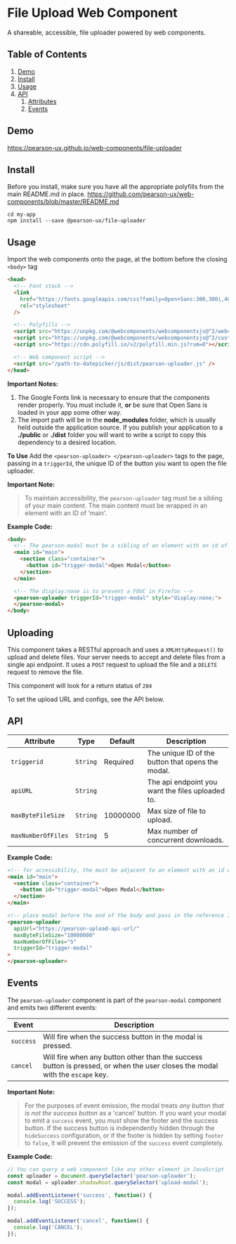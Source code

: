 # File Upload Web Component

A shareable, accessible, file uploader powered by web components.

## Table of Contents

1. [Demo](#demo)
2. [Install](#install)
3. [Usage](#usage)
4. [API](#api)
   1. [Attributes](#api-attributes)
   2. [Events](#api-events)

## Demo

https://pearson-ux.github.io/web-components/file-uploader

## Install

Before you install, make sure you have all the appropriate polyfills from the main README.md in place.
https://github.com/pearson-ux/web-components/blob/master/README.md

    cd my-app
    npm install --save @pearson-ux/file-uploader

## Usage

Import the web components onto the page, at the bottom before the closing `<body>` tag

```html
<head>
  <!-- Font stack -->
  <link
    href="https://fonts.googleapis.com/css?family=Open+Sans:300,300i,400,400i,600,600i"
    rel="stylesheet"
  />

  <!-- Polyfills -->
  <script src="https://unpkg.com/@webcomponents/webcomponentsjs@^2/webcomponents-loader.js"></script>
  <script src="https://unpkg.com/@webcomponents/webcomponentsjs@^2/custom-elements-es5-adapter.js"></script>
  <script src="https://cdn.polyfill.io/v2/polyfill.min.js?rum=0"></script>

  <!-- Web component script -->
  <script src="/path-to-datepicker/js/dist/pearson-uploader.js" />
</head>
```

**Important Notes:**

1. The Google Fonts link is necessary to ensure that the components render properly. You must include it, **or** be sure that Open Sans is loaded in your app some other way.
2. The import path will be in the **node_modules** folder, which is usually held outside the application source. If you publish your application to a **./public** or **./dist** folder you will want to write a script to copy this dependency to a desired location.

**To Use**
Add the `<pearson-uploader> </pearson-uploader>` tags to the page, passing in a `triggerId`, the unique ID of the button you want to open the file uploader.

**Important Note:**

> To maintain accessibility, the `pearson-uploader` tag must be a sibling of your main content. The main content must be wrapped in an element with an ID of 'main'.

**Example Code:**

```html
<body>
  <!-- The pearson-modal must be a sibling of an element with an id of `main` -->
  <main id="main">
    <section class="container">
      <button id="trigger-modal">Open Modal</button>
    </section>
  </main>

  <!-- The display:none is to prevent a FOUC in Firefox -->
  <pearson-uploader triggerId="trigger-modal" style="display:none;">
  </pearson-modal>
</body>
```

## Uploading

This component takes a RESTful approach and uses a `XMLHttpRequest()` to upload and delete files.
Your server needs to accept and delete files from a single api endpoint. It uses a `POST` request to upload the file and a `DELETE` request to remove the file.

This component will look for a return status of `204`

To set the upload URL and configs, see the API below.

## API

| Attribute          | Type     | Default  | Description                                       |
| ------------------ | -------- | -------- | ------------------------------------------------- |
| `triggerid`        | `String` | Required | The unique ID of the button that opens the modal. |
| `apiURL`           | `String` |          | The api endpoint you want the files uploaded to.  |
| `maxByteFileSize`  | `String` | 10000000 | Max size of file to upload.                       |
| `maxNumberOfFiles` | `String` | 5        | Max number of concurrent downloads.               |

**Example Code:**

```html
<!-- for accessibility, the must be adjacent to an element with an id of main -->
<main id="main">
  <section class="container">
    <button id="trigger-modal">Open Modal</button>
  </section>
</main>

<!-- place modal before the end of the body and pass in the reference ID of the button that triggers the modal -->
<pearson-uploader
  apiUrl="https://pearson-upload-api-url/"
  maxByteFileSize="10000000"
  maxNumberOfFiles="5"
  triggerId="trigger-modal"
>
</pearson-uploader>
```

## Events

The `pearson-uploader` component is part of the `pearson-modal` component and emits two different events:

| Event     | Description                                                                                                                  |
| --------- | ---------------------------------------------------------------------------------------------------------------------------- |
| `success` | Will fire when the success button in the modal is pressed.                                                                   |
| `cancel`  | Will fire when any button other than the success button is pressed, or when the user closes the modal with the `escape` key. |

**Important Note:**

> For the purposes of event emission, the modal treats _any button that is not the success button_ as a 'cancel' button. If you want your modal to emit a `success` event, you _must_ show the footer and the success button. If the success button is independently hidden through the `hideSuccess` configuration, or if the footer is hidden by setting `footer` to `false`, it will prevent the emission of the `success` event completely.

**Example Code:**

```js
// You can query a web component like any other element in JavaScript
const uploader = document.querySelector('pearson-uploader');
const modal = uploader.shadowRoot.querySelector('upload-modal');

modal.addEventListener('success', function() {
  console.log('SUCCESS');
});

modal.addEventListener('cancel', function() {
  console.log('CANCEL');
});
```
